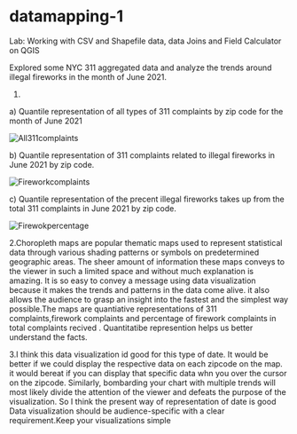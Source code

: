 # datamapping-1

Lab: Working with CSV and Shapefile data, data Joins and Field Calculator on QGIS

Explored some NYC 311 aggregated data and analyze the trends around illegal fireworks in the month of June 2021.

1.
a) Quantile representation of all types of 311 complaints by zip code for the month of June 2021

![All311complaints](https://user-images.githubusercontent.com/70838225/135324826-44556f94-2442-41ae-8d45-04d0b4ce6c32.png)

b) Quantile representation of 311 complaints related to illegal fireworks in June 2021 by zip code.

![Fireworkcomplaints](https://user-images.githubusercontent.com/70838225/135324938-20349630-c87c-4c33-852b-d44833f7249d.png)

c) Quantile representation of the precent illegal fireworks takes up from the total 311 complaints in June 2021 by zip code.

![Firewokpercentage](https://user-images.githubusercontent.com/70838225/135324998-e33c3f2d-e1a1-4c0d-8bab-fac9ac80e40a.png)


2.Choropleth maps are popular thematic maps used to represent statistical data through various shading patterns or symbols on predetermined geographic areas. The sheer amount of information these maps conveys to the viewer in such a limited space and without much explanation is amazing. It is so easy to convey a message using data visualization because it makes the trends and patterns in the data come alive.  it also allows the audience to grasp an insight into the fastest and the simplest way possible.The maps are quantiative representations of 311 complaints,firework complaints and percentage of firework complaints in total complaints recived . Quantitatibe represention helps us better understand the facts.

3.I think this data visualization id good for this type of date. It would be better if we could display the respective data on each zipcode on the map. it would bereat if you can display that specific data whn you over the cursor on the zipcode. Similarly, bombarding your chart with multiple trends will most likely divide the attention of the viewer and defeats the purpose of the visualization. So I think the present way of representation of date is good Data visualization should be audience-specific with a clear requirement.Keep your visualizations simple
